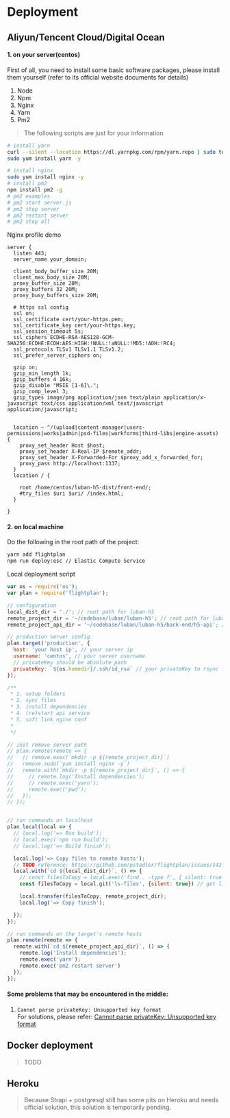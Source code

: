 # Deployment


## Aliyun/Tencent Cloud/Digital Ocean

#### 1. on your server(centos)
First of all, you need to install some basic software packages, please install them yourself (refer to its official website documents for details)

1. Node
1. Npm
1. Nginx
1. Yarn
1. Pm2

> The following scripts are just for your information


```bash
# install yarn
curl --silent --location https://dl.yarnpkg.com/rpm/yarn.repo | sudo tee /etc/yum.repos.d/yarn.repo
sudo yum install yarn -y

# install nginx
sudo yum install nginx -y
# install pm2
npm install pm2 -g
# pm2 examples
# pm2 start server.js
# pm2 stop server
# pm2 restart server
# pm2 stop all

```

Nginx profile demo

```nginx
server {
  listen 443;
  server_name your_domain;

  client_body_buffer_size 20M;
  client_max_body_size 20M;
  proxy_buffer_size 20M;
  proxy_buffers 32 20M;
  proxy_busy_buffers_size 20M;

  # https ssl config
  ssl on;
  ssl_certificate cert/your-https.pem;
  ssl_certificate_key cert/your-https.key;
  ssl_session_timeout 5s;
  ssl_ciphers ECDHE-RSA-AES128-GCM-SHA256:ECDHE:ECDH:AES:HIGH:!NULL:!aNULL:!MD5:!ADH:!RC4;
  ssl_protocols TLSv1 TLSv1.1 TLSv1.2;
  ssl_prefer_server_ciphers on;

  gzip on;
  gzip_min_length 1k;
  gzip_buffers 4 16k;
  gzip_disable "MSIE [1-6]\.";
  gzip_comp_level 3;
  gzip_types image/png application/json text/plain application/x-javascript text/css application/xml text/javascript application/javascript;


  location ~ ^/(upload|content-manager|users-permissions|works|admin|psd-files|workforms|third-libs|engine-assets) {
    proxy_set_header Host $host;
    proxy_set_header X-Real-IP $remote_addr;
    proxy_set_header X-Forwarded-For $proxy_add_x_forwarded_for;
    proxy_pass http://localhost:1337;
  }
  location / {

    root /home/centos/luban-h5-dist/front-end/;
    #try_files $uri $uri/ /index.html;
  }

}
```

#### 2. on local machine
Do the following in the root path of the project:

```bash
yarn add flightplan
npm run deploy:esc // Elastic Compute Service
```

Local deployment script

```javascript
var os = require('os');
var plan = require('flightplan');

// configuration
local_dist_dir = './'; // root path for luban-h5
remote_project_dir = '~/codebase/luban/luban-h5'; // root path for luban-h5 on server
remote_project_api_dir = '~/codebase/luban/luban-h5/back-end/h5-api'; // api root path for luban-h5 on server

// production server config
plan.target('production', {
  host: 'your host ip', // your server ip
  username: 'centos', // your server username
  // privateKey should be absolute path
  privateKey: `${os.homedir}/.ssh/id_rsa` // your privateKey to rsync files
});

/**
 * 1. setup folders
 * 2. sync files
 * 3. install dependencies
 * 4. (re)start api service
 * 5. soft link nginx conf
 *
 */

// init remove server path
// plan.remote(remote => {
//   // remove.exec(`mkdir -p ${remote_project_dir}`)
//   remove.sudo(`yum install nginx -y`)
//   remote.with(`mkdir -p ${remote_project_dir}`, () => {
//     // remote.log('Install dependencies');
//     // remote.exec('yarn');
//     remote.exec('pwd');
//   });
// });


// run commands on localhost
plan.local(local => {
  // local.log('=> Run build');
  // local.exec('npm run build');
  // local.log('=> Build finish');

  local.log('=> Copy files to remote hosts');
  // TODO reference: https://github.com/pstadler/flightplan/issues/142
  local.with(`cd ${local_dist_dir}`, () => {
    // const filesToCopy = local.exec('find . -type f', { silent: true })
    const filesToCopy = local.git('ls-files', {silent: true}) // get list of files under version control

    local.transfer(filesToCopy, remote_project_dir);
    local.log('=> Copy finish');

  });
});

// run commands on the target's remote hosts
plan.remote(remote => {
  remote.with(`cd ${remote_project_api_dir}`, () => {
    remote.log('Install dependencies');
    remote.exec('yarn');
    remote.exec('pm2 restart server')
  });
});
```

#### Some problems that may be encountered in the middle:

1. `Cannot parse privateKey: Unsupported key format` <br />For solutions, please refer: [Cannot parse privateKey: Unsupported key format](https://stackoverflow.com/questions/53400628/cannot-parse-privatekey-unsupported-key-format)



## Docker deployment
> TODO



## Heroku
> Because Strapi + postgresql still has some pits on Heroku and needs official solution, this solution is temporarily pending.

